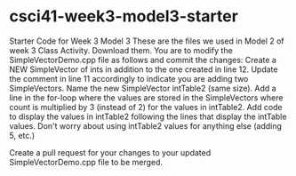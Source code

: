# csci41-week3-model3-starter
Starter Code for Week 3 Model 3
These are the files we used in Model 2 of week 3 Class Activity. Download them. You are to modify the SimpleVectorDemo.cpp file as follows and commit the changes:
Create a NEW SimpleVector of ints in addition to the one created in line 12. Update the comment in line 11 accordingly to indicate you are adding two SimpleVectors.
Name the new SimpleVector intTable2 (same size). 
Add a line in the for-loop where the values are stored in the SimpleVectors where count is multiplied by 3 (instead of 2) for the values in intTable2.
Add code to display the values in intTable2 following the lines that display the intTable values. Don't worry about using intTable2 values for anything else (adding 5, etc.)

Create a pull request for your changes to your updated SimpleVectorDemo.cpp file to be merged.
